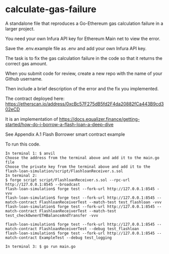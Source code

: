 # calculate-gas-failure
A standalone file that reproduces a Go-Ethereum gas calculation failure in a larger project.

You need your own Infura API key for Ethereum Main net to view the error.

Save the .env.example file as .env and add your own Infura API key.

The task is to fix the gas calculation failure in the code so that it returns the correct gas amount.

When you submit code for review, create a new repo with the name of your Github username.

Then include a brief description of the error and the fix you implemented.

The contract deployed here: https://etherscan.io/address/0xcBc57F275dB5fd2F4da20882fCa443B9cd302eCD 

It is an implementation of https://docs.equalizer.finance/getting-started/how-do-i-borrow-a-flash-loan-a-deep-dive

See Appendix
A.1 Flash Borrower smart contract example

To run this code.
```
In terminal 1: $ anvil
Choose the address from the terminal above and add it to the main.go file
Choose the private key from the terminal above and add it to the flash-loan-simulation/script/FlashloanReceiver.s.sol
In terminal 2: 
$ forge script script/FlashloanReceiver.s.sol --rpc-url http://127.0.0.1:8545 --broadcast
flash-loan-simulation$ forge test --fork-url http://127.0.0.1:8545 -vvv
flash-loan-simulation$ forge test --fork-url http://127.0.0.1:8545 --match-contract FlashloanReceiverTest --match-test test_flashloan -vvv
flash-loan-simulation$ forge test --fork-url http://127.0.0.1:8545 --match-contract FlashloanReceiverTest --match-test test_checkOwnerETHBalanceAndTransfer -vvv

flash-loan-simulation$ forge test --fork-url http://127.0.0.1:8545 --match-contract FlashloanReceiverTest --debug test_flashloan
flash-loan-simulation$ forge test --fork-url http://127.0.0.1:8545 --match-contract ExampleTest --debug test_logging

In terminal 3: $ go run main.go
```



